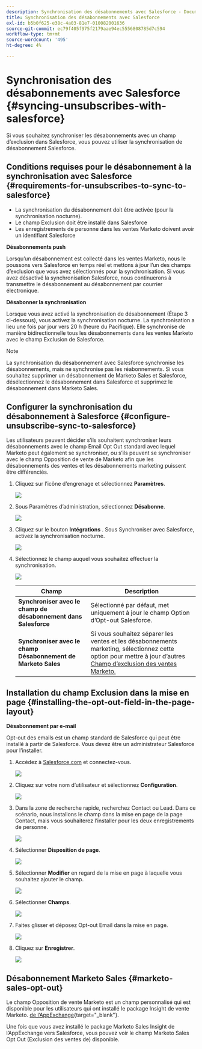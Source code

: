 ```yaml
---
description: Synchronisation des désabonnements avec Salesforce - Documents Marketo - Documentation du produit
title: Synchronisation des désabonnements avec Salesforce
exl-id: b5b0f625-e38c-4a03-81e7-010082001636
source-git-commit: ec79f405f975f2179aae94ec5556808785d7c594
workflow-type: tm+mt
source-wordcount: '495'
ht-degree: 4%

---
```


# Synchronisation des désabonnements avec Salesforce {#syncing-unsubscribes-with-salesforce}

Si vous souhaitez synchroniser les désabonnements avec un champ d’exclusion dans Salesforce, vous pouvez utiliser la synchronisation de désabonnement Salesforce.

## Conditions requises pour le désabonnement à la synchronisation avec Salesforce {#requirements-for-unsubscribes-to-sync-to-salesforce}

* La synchronisation du désabonnement doit être activée (pour la synchronisation nocturne).
* Le champ Exclusion doit être installé dans Salesforce
* Les enregistrements de personne dans les ventes Marketo doivent avoir un identifiant Salesforce

**Désabonnements push**

Lorsqu’un désabonnement est collecté dans les ventes Marketo, nous le poussons vers Salesforce en temps réel et mettons à jour l’un des champs d’exclusion que vous avez sélectionnés pour la synchronisation. Si vous avez désactivé la synchronisation Salesforce, nous continuerons à transmettre le désabonnement au désabonnement par courrier électronique.

**Désabonner la synchronisation**

Lorsque vous avez activé la synchronisation de désabonnement (Étape 3 ci-dessous), vous activez la synchronisation nocturne. La synchronisation a lieu une fois par jour vers 20 h (heure du Pacifique). Elle synchronise de manière bidirectionnelle tous les désabonnements dans les ventes Marketo avec le champ Exclusion de Salesforce.

>[!NOTE]
>
>La synchronisation du désabonnement avec Salesforce synchronise les désabonnements, mais ne synchronise pas les réabonnements. Si vous souhaitez supprimer un désabonnement de Marketo Sales et Salesforce, désélectionnez le désabonnement dans Salesforce et supprimez le désabonnement dans Marketo Sales.

## Configurer la synchronisation du désabonnement à Salesforce {#configure-unsubscribe-sync-to-salesforce}

Les utilisateurs peuvent décider s’ils souhaitent synchroniser leurs désabonnements avec le champ Email Opt Out standard avec lequel Marketo peut également se synchroniser, ou s’ils peuvent se synchroniser avec le champ Opposition de vente de Marketo afin que les désabonnements des ventes et les désabonnements marketing puissent être différenciés.

1. Cliquez sur l’icône d’engrenage et sélectionnez **Paramètres**.

   ![](assets/syncing-unsubscribes-with-salesforce-1.png)

1. Sous Paramètres d’administration, sélectionnez **Désabonne**.

   ![](assets/syncing-unsubscribes-with-salesforce-2.png)

1. Cliquez sur le bouton **Intégrations** . Sous Synchroniser avec Salesforce, activez la synchronisation nocturne.

   ![](assets/syncing-unsubscribes-with-salesforce-3.png)

1. Sélectionnez le champ auquel vous souhaitez effectuer la synchronisation.

   ![](assets/syncing-unsubscribes-with-salesforce-4.png)

   | Champ | Description |
   |---|---|
   | **Synchroniser avec le champ de désabonnement dans Salesforce** | Sélectionné par défaut, met uniquement à jour le champ Option d’Opt-out Salesforce. |
   | **Synchroniser avec le champ Désabonnement de Marketo Sales** | Si vous souhaitez séparer les ventes et les désabonnements marketing, sélectionnez cette option pour mettre à jour d’autres [Champ d’exclusion des ventes Marketo.](#msoo) |

## Installation du champ Exclusion dans la mise en page {#installing-the-opt-out-field-in-the-page-layout}

**Désabonnement par e-mail**

Opt-out des emails est un champ standard de Salesforce qui peut être installé à partir de Salesforce. Vous devez être un administrateur Salesforce pour l’installer.

1. Accédez à [Salesforce.com](https://salesforce.com) et connectez-vous.

   ![](assets/syncing-unsubscribes-with-salesforce-5.png)

1. Cliquez sur votre nom d’utilisateur et sélectionnez **Configuration**.

   ![](assets/syncing-unsubscribes-with-salesforce-6.png)

1. Dans la zone de recherche rapide, recherchez Contact ou Lead. Dans ce scénario, nous installons le champ dans la mise en page de la page Contact, mais vous souhaiterez l’installer pour les deux enregistrements de personne.

   ![](assets/syncing-unsubscribes-with-salesforce-7.png)

1. Sélectionner **Disposition de page**.

   ![](assets/syncing-unsubscribes-with-salesforce-8.png)

1. Sélectionner **Modifier** en regard de la mise en page à laquelle vous souhaitez ajouter le champ.

   ![](assets/syncing-unsubscribes-with-salesforce-9.png)

1. Sélectionner **Champs**.

   ![](assets/syncing-unsubscribes-with-salesforce-10.png)

1. Faites glisser et déposez Opt-out Email dans la mise en page.

   ![](assets/syncing-unsubscribes-with-salesforce-11.png)

1. Cliquez sur **Enregistrer**.

   ![](assets/syncing-unsubscribes-with-salesforce-12.png)

## Désabonnement Marketo Sales {#marketo-sales-opt-out}

Le champ Opposition de vente Marketo est un champ personnalisé qui est disponible pour les utilisateurs qui ont installé le package Insight de vente Marketo. [de l’AppExchange](/help/marketo/product-docs/marketo-sales-insight/msi-for-salesforce/installation/install-marketo-sales-insight-package-in-salesforce-appexchange.md){target="_blank"}.

Une fois que vous avez installé le package Marketo Sales Insight de l’AppExchange vers Salesforce, vous pouvez voir le champ Marketo Sales Opt Out (Exclusion des ventes de) disponible.
